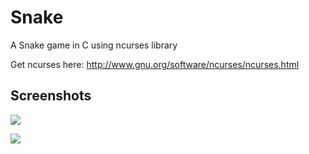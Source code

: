# Snake

A Snake game in C using ncurses library

Get ncurses here: http://www.gnu.org/software/ncurses/ncurses.html

## Screenshots

![](http://i.imgur.com/hXhZhVC.jpg)

![](http://i.imgur.com/NI0Jpha.jpg)
